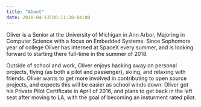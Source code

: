 ```yaml
---
title: "About"
date: 2018-04-13T08:11:28-04:00
---
```

Oliver is a Senior at the University of Michigan in Ann Arbor, Majoring in
Computer Science with a focus on Embedded Systems. Since Sophomore year
of college Oliver has interned at SpaceX every summer, and is looking
forward to starting there full-time in the summer of 2018.

Outside of school and work, Oliver enjoys hacking away on personal
projects, flying (as both a pilot and passenger), skiing, and relaxing
with friends. Oliver wants to get more involved in contributing to
open source projects, and expects this will be easier as school winds
down. Oliver got his Private Pilot Certificate in April of 2016,
and plans to get back in the left seat after moving to LA, with the goal
of becoming an insturment rated pilot.
